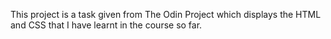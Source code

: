 This project is a task given from The Odin Project which displays the HTML and CSS that I have learnt in the course so far.
